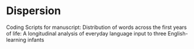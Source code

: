 # Dispersion
Coding Scripts for manuscript: Distribution of words across the first years of life:  A longitudinal analysis of everyday language input to three English-learning infants
